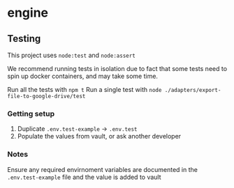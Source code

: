 # engine

## Testing

This project uses `node:test` and `node:assert`

We recommend running tests in isolation due to fact that some tests need to spin up docker containers, and may take some time.

Run all the tests with `npm t`
Run a single test with `node ./adapters/export-file-to-google-drive/test`

### Getting setup

1. Duplicate `.env.test-example` -> `.env.test`
1. Populate the values from vault, or ask another developer

### Notes

Ensure any required envirnoment variables are documented in the `.env.test-example` file and the value is added to vault
